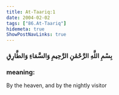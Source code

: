 ```yaml
---
title: At-Taariq:1
date: 2004-02-02
tags: ["86.At-Taariq"]
hidemeta: true 
ShowPostNavLinks: true 
---
```

### بِسْمِ اللَّهِ الرَّحْمَٰنِ الرَّحِيمِ وَالسَّمَاءِ وَالطَّارِقِ
### meaning: 
By the heaven, and by the nightly visitor
